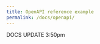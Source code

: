 ```yaml
---
title: OpenAPI reference example
permalink: /docs/openapi/
---
```


DOCS UPDATE 3:50pm


<!-- <div class="intrinsic-container">

	<iframe src="/sample-dev-portal/dist/"></iframe>

</div> -->
<!-- override one css item-->
<style type="text/css" rel="stylesheet">
.swagger-ui pre {
    background-color: transparent;
    border: none;
}

</style>

<div id="swagger-ui" class="intrinsic-container"></div>
<!-- <script src="https://unpkg.com/swagger-ui-dist@4.5.0/swagger-ui-bundle.js" crossorigin></script> -->
<script src="https://unpkg.com/swagger-ui-dist@5.10.0/swagger-ui-bundle.js" crossorigin></script>
<script>
  window.onload = () => {
    window.ui = SwaggerUIBundle({
      url: '/sample-dev-portal/openapi2.json',
      dom_id: '#swagger-ui',
	supportedSubmitMethods: []     
    });
  };
</script>
